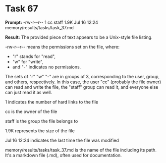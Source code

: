 # Task 67

**Prompt:** -rw-r--r--  1 cc  staff   1.9K Jul 16 12:24 memory/results/tasks/task_37.md

**Result:**
The provided piece of text appears to be a Unix-style file listing. 

-rw-r--r--  means the permissions set on the file, where:
- "r" stands for "read",
- "w" for "write",
- and "-" indicates no permissions. 

The sets of "r" "w" "-" are in groups of 3, corresponding to the user, group, and others, respectively. In this case, the user "cc" (probably the file owner) can read and write the file, the "staff" group can read it, and everyone else can just read it as well.

1 indicates the number of hard links to the file

cc is the owner of the file

staff is the group the file belongs to

1.9K represents the size of the file

Jul 16 12:24 indicates the last time the file was modified

memory/results/tasks/task_37.md is the name of the file including its path. It's a markdown file (.md), often used for documentation.
